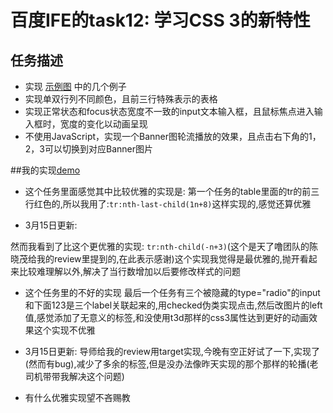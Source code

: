 # 百度IFE的task12: 学习CSS 3的新特性

## 任务描述
 + 实现 [示例图](http://7xrp04.com1.z0.glb.clouddn.com/task_1_12_1.jpg) 中的几个例子
 + 实现单双行列不同颜色，且前三行特殊表示的表格
 + 实现正常状态和focus状态宽度不一致的input文本输入框，且鼠标焦点进入输入框时，宽度的变化以动画呈现
 + 不使用JavaScript，实现一个Banner图轮流播放的效果，且点击右下角的1，2，3可以切换到对应Banner图片



##我的实现[demo](http://ifetask.giantming.net/task_12/index.html)

 + 这个任务里面感觉其中比较优雅的实现是:
 第一个任务的table里面的tr的前三行红色的,所以我用了:`tr:nth-last-child(1n+8)`这样实现的,感觉还算优雅

 + 3月15日更新:

 然而我看到了比这个更优雅的实现: `tr:nth-child(-n+3)`(这个是天了噜团队的陈晓茂给我的review里提到的,在此表示感谢)这个实现我觉得是最优雅的,抛开看起来比较难理解以外,解决了当行数增加以后要修改样式的问题

 


 + 这个任务里的不好的实现
 最后一个任务有三个被隐藏的type="radio"的input和下面123是三个label关联起来的,用checked伪类实现点击,然后改图片的left值,感觉添加了无意义的标签,和没使用t3d那样的css3属性达到更好的动画效果这个实现不优雅

 + 3月15日更新:
 导师给我的review用target实现,今晚有空正好试了一下,实现了(然而有bug),减少了多余的标签,但是没办法像昨天实现的那个那样的轮播(老司机带带我解决这个问题)


 + 有什么优雅实现望不吝赐教